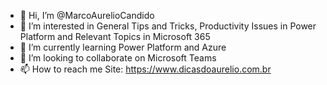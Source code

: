 - 👋 Hi, I’m @MarcoAurelioCandido
- 👀 I’m interested in General Tips and Tricks, Productivity Issues in Power Platform and Relevant Topics in Microsoft 365
- 🌱 I’m currently learning Power Platform and Azure
- 💞️ I’m looking to collaborate on Microsoft Teams
- 📫 How to reach me Site: https://www.dicasdoaurelio.com.br

<!---
MarcoAurelioCandido/MarcoAurelioCandido is a ✨ special ✨ repository because its `README.md` (this file) appears on your GitHub profile.
You can click the Preview link to take a look at your changes.
--->
